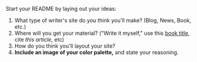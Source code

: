 Start your README by laying out your ideas:
1. What type of writer's site do you think you'll make? (Blog, News, Book, etc.)
2. Where will you get your material? ("Write it myself," use this <u>book title</u>, cite <cite>this article</cite>, etc)
3. How do you think you'll layout your site?
4. **Include an image of your color palette,** and state your reasoning.

